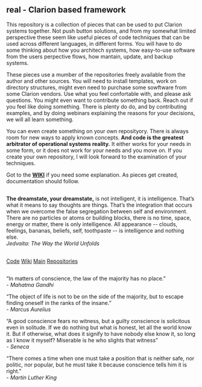 ## real - Clarion based framework

This repository is a collection of pieces that can be used to put Clarion systems together. 
Not push button solutions, and from my somewhat limited perspective these seem like useful pieces of code techniques that can be used across different languages, in different forms. 
You will have to do some thinking about how you architech systems, how easy-to-use software from the users perpective flows, 
how mantain, update, and backup systems.

These pieces use a mumber of the repositories freely available from the author and other sources. 
You will need to install templates, work on directory structures, might even need to purchase some sowftware from some Clarion vendors. 
Use what you feel confortable with, and please ask questions. You might even want to contribute something back. 
Reach out if you feel like doing something. 
There is plenty do do, and by contributing examples, and by doing webinars explaining the reasons for your decisions, we will all learn something.

You can even create something on your own reposityory. There is always room for new ways to apply known concepts. 
**And code is the greatest arbitrator of operational systems reality.** 
It either works for your needs in some form, or it does not work for your needs and you move on.
If you create your own repository, I will look forward to the examination of your techniques.

Got to the **[WIKI](https://github.com/RobertArtigas/real/wiki)** if you need some explanation. As pieces get created, documentation should follow.

##
###

**The dreamstate, your dreamstate,** is not intelligent, it is intelligence. 
That’s what it means to say thoughts are things. That’s the integration that occurs when we overcome the false segregation between self and environment. 
There are no particles or atoms or building blocks, there is no time, space, energy or matter, there is only intelligence. 
All appearance -- clouds, feelings, bananas, beliefs, self, toothpaste -- is intelligence and nothing else. <BR/>
_Jedvaita: The Way the World Unfolds_

##
###

[Code](https://github.com/RobertArtigas/real)
[Wiki](https://github.com/RobertArtigas/real/wiki) 
[Main](https://github.com/RobertArtigas) 
[Repositories](https://github.com/RobertArtigas?tab=repositories)

##

“In matters of conscience, the law of the majority has no place.”<br/>
_- Mahatma Gandhi_

“The object of life is not to be on the side of the majority, but to escape finding oneself in the ranks of the insane.”<br/>
_- Marcus Aurelius_

“A good conscience fears no witness, but a guilty conscience is solicitous even in solitude. If we do nothing but what is honest, let all the world know it. But if otherwise, what does it signify to have nobody else know it, so long as I know it myself? Miserable is he who slights that witness”<br/>
_- Seneca_

“There comes a time when one must take a position that is neither safe, nor politic, nor popular, but he must take it because conscience tells him it is right.”<br/>
_- Martin Luther King_

##

